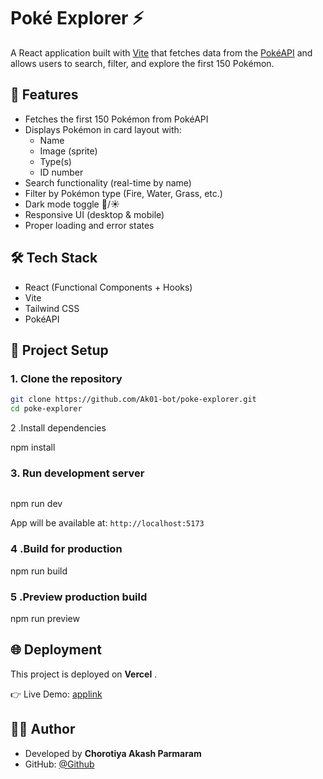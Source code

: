 # Poké Explorer ⚡

A React application built with [Vite](https://vitejs.dev/) that fetches data from the [PokéAPI](https://pokeapi.co/) and allows users to search, filter, and explore the first 150 Pokémon.

## 🚀 Features

- Fetches the first 150 Pokémon from PokéAPI
- Displays Pokémon in card layout with:
  - Name
  - Image (sprite)
  - Type(s)
  - ID number
- Search functionality (real-time by name)
- Filter by Pokémon type (Fire, Water, Grass, etc.)
- Dark mode toggle 🌙/☀️
- Responsive UI (desktop & mobile)
- Proper loading and error states

## 🛠️ Tech Stack

- React (Functional Components + Hooks)
- Vite
- Tailwind CSS
- PokéAPI

## 📂 Project Setup

### 1. Clone the repository

```bash
git clone https://github.com/Ak01-bot/poke-explorer.git
cd poke-explorer
```

2 .Install dependencies

npm install

### 3. Run development server

<pre class="overflow-visible!" data-start="1067" data-end="1090"><div class="contain-inline-size rounded-2xl relative bg-token-sidebar-surface-primary"><div class="sticky top-9"><div class="absolute end-0 bottom-0 flex h-9 items-center pe-2"><div class="bg-token-bg-elevated-secondary text-token-text-secondary flex items-center gap-4 rounded-sm px-2 font-sans text-xs"><span class="" data-state="closed"></span></div></div></div><div class="overflow-y-auto p-4" dir="ltr"></div></div></pre>

npm run dev

App will be available at: `http://localhost:5173`

### 4 .Build for production

npm run build

### 5 .Preview production build

npm run preview

## 🌐 Deployment

This project is deployed on  **Vercel** .

👉 Live Demo: [applink](https://poke-explorer-eight.vercel.app/)

## 👨‍💻 Author

* Developed by **Chorotiya Akash Parmaram**
* GitHub: [@Github](https://github.com/Ak01-bot)
